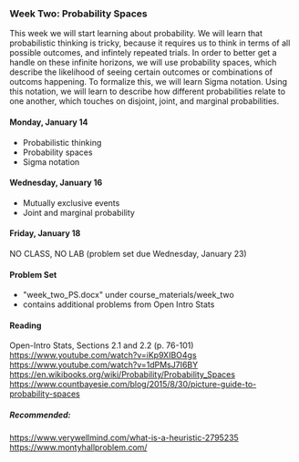 ### Week Two: Probability Spaces

This week we will start learning about probability. We will learn that probabilistic thinking is tricky, because it requires us to think in terms of all possible outcomes, and infintely repeated trials. In order to better get a handle on these infinite horizons, we will use probability spaces, which describe the likelihood of seeing certain outcomes or combinations of outcoms happening. To formalize this, we will learn Sigma notation. Using this notation, we will learn to describe how different probabilities relate to one another, which touches on disjoint, joint, and marginal probabilities.

#### Monday, January 14
* Probabilistic thinking
* Probability spaces
* Sigma notation

#### Wednesday, January 16
* Mutually exclusive events
* Joint and marginal probability

#### Friday, January 18
NO CLASS, NO LAB (problem set due Wednesday, January 23)

#### Problem Set
* "week_two_PS.docx" under course_materials/week_two
* contains additional problems from Open Intro Stats


#### Reading
Open-Intro Stats, Sections 2.1 and 2.2 (p. 76-101)  
https://www.youtube.com/watch?v=iKp9XIBO4gs  
https://www.youtube.com/watch?v=1dPMsJ7I6BY  
https://en.wikibooks.org/wiki/Probability/Probability_Spaces  
https://www.countbayesie.com/blog/2015/8/30/picture-guide-to-probability-spaces

##### Recommended:
https://www.verywellmind.com/what-is-a-heuristic-2795235  
https://www.montyhallproblem.com/
